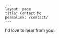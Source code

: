     ---
    layout: page
    title: Contact Me
    permalink: /contact/
    ---
<p>I'd love to hear from you!</p>